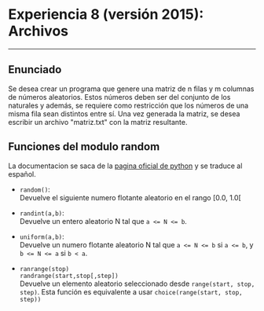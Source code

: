 # Experiencia 8 (versión 2015): Archivos
---

## Enunciado

Se desea crear un programa que genere una matriz de n filas y m columnas de 
números aleatorios. Estos números deben ser del conjunto de los naturales y 
además, se requiere como restricción que los números de una misma fila sean 
distintos entre sí.  Una vez generada la matriz, se desea escribir un archivo 
"matriz.txt" con la matriz resultante.  

## Funciones del modulo random

La documentacion se saca de la [pagina oficial de python][doc] y se traduce al 
español.

[doc]: https://docs.python.org/2/library/random.html#random.randrange (documentacion de funciones de random)

* `random()`:  
  Devuelve el siguiente numero flotante aleatorio en el rango [0.0, 1.0[

* `randint(a,b)`:  
  Devuelve un entero aleatorio N tal que `a <= N <= b`.

* `uniform(a,b)`:  
  Devuelve un numero flotante aleatorio N tal que `a <= N <= b` si `a <= b`, y 
  `b <= N <= a` si `b < a`.

* `ranrange(stop)`  
  `randrange(start,stop[,step])`  
  Devuelve un elemento aleatorio seleccionado desde `range(start, stop, step)`. 
  Esta función es equivalente a usar `choice(range(start, stop, step))`

